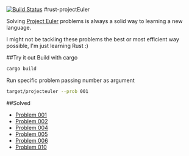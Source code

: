 [![Build Status](https://travis-ci.org/adrianObel/rust-projectEuler.svg?branch=master)](https://travis-ci.org/adrianObel/rust-projectEuler)
#rust-projectEuler

Solving [Project Euler](http://www.projecteuler.net) problems is always a solid
way to learning a new language.

I might not be tackling these problems the best or most efficient way possible,
I'm just learning Rust :)

##Try it out
Build with cargo
```bash
cargo build
```
Run specific problem passing number as argument

```bash
target/projecteuler --prob 001
```
##Solved
* [Problem 001](src/prob1.rs)
* [Problem 002](src/prob2.rs)
* [Problem 004](src/prob4.rs)
* [Problem 005](src/prob5.rs)
* [Problem 006](src/prob6.rs)
* [Problem 010](src/prob10.rs)
